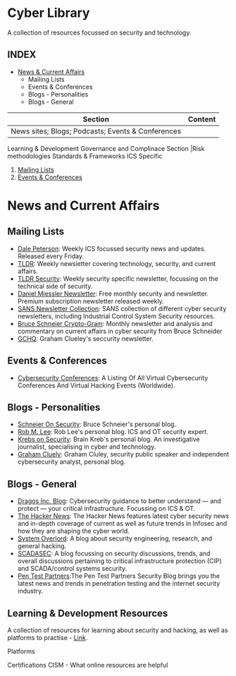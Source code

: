 # Cyber Library
A collection of resources focussed on security and technology.


## INDEX
- [News & Current Affairs](https://github.com/Juliet-Whiskey/cyber-library/blob/main/resources/news.md)
  - Mailing Lists
  - Events & Conferences
  - Blogs - Personalities
  - Blogs - General



Section | Content
------------ | -------------
 |News sites; Blogs; Podcasts; Events & Conferences
Learning & Development
Governance and Complinace Section |Risk methodologies
Standards & Frameworks
ICS Specific



1. [Mailing Lists](#mailing-list)
2. [Events & Conferences](#events)


<a name="news"></a>
# News and Current Affairs

## Mailing Lists
- [Dale Peterson](https://dale-peterson.com/digital-bond-archives/): Weekly ICS focussed security news and updates. Released every Friday. 
- [TLDR](https://www.tldrnewsletter.com/): Weekly newsletter covering technology, security, and current affairs.
- [TLDR Security](https://tldrsec.com/newsletter/): Weekly security specific newsletter, focussing on the technical side of security.
- [Daniel Miessler Newsletter](https://danielmiessler.com/): Free monthly security and newsletter. Premium subscription newsletter released weekly.
- [SANS Newsletter Collection](https://www.sans.org/newsletters/): SANS collection of different cyber security newsletters, including Industrial Control System Security resources.
- [Bruce Schneier Crypto-Gram](https://www.schneier.com/crypto-gram/subscribe/): Monthly newsletter and analysis and commentary on current affairs in cyber security from Bruce Schneider
- [GCHQ](https://grahamcluley.com/gchq-newsletter/): Graham Clueley's seccurity newsletter.



<a name="events"></a>
## Events & Conferences
- [Cybersecurity Conferences](https://infosec-conferences.com/): A Listing Of All Virtual Cybersecurity Conferences And Virtual Hacking Events (Worldwide).




## Blogs - Personalities
- [Schneier On Security](https://www.schneier.com/): Bruce Schneier's personal blog.
- [Rob M. Lee](https://www.robertmlee.org/blog/): Rob Lee's personal blog. ICS and OT security expert. 
- [Krebs on Security](https://krebsonsecurity.com/): Brain Kreb's personal blog. An investigative journalist, specialising in cyber and technology.
- [Graham Cluely](https://grahamcluley.com/): Graham Cluley, security public speaker and independent cybersecurity analyst, personal blog. 
 
 
 
 
## Blogs - General
- [Dragos Inc. Blog](https://dragos.com/blog/): Cybersecurity guidance to better understand — and protect — your critical infrastructure. Focussing on ICS & OT.
- [The Hacker News](https://thehackernews.com/): The Hacker News features latest cyber security news and in-depth coverage of current as well as future trends in Infosec and how they are shaping the cyber world.
- [System Overlord](https://systemoverlord.com/): A blog about security engineering, research, and general hacking.
- [SCADASEC](https://scadamag.infracritical.com/): A blog focussing on security discussions, trends, and overall discussions pertaining to critical infrastructure protection (CIP) and SCADA/control systems security.
- [Pen Test Partners](https://www.pentestpartners.com/security-blog/):The Pen Test Partners Security Blog brings you the latest news and trends in penetration testing and the internet security industry.





## Learning & Development Resources
A collection of resources for learning about security and hacking, as well as platforms to practise - [Link](test).



Platforms

Certifications
CISM - What online resources are helpful






